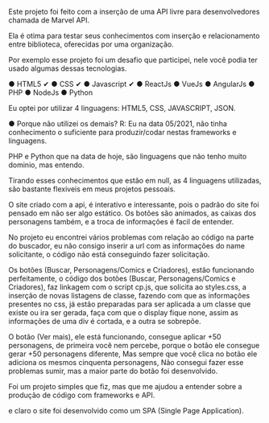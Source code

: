 Este projeto foi feito com a inserção de uma API livre para desenvolvedores chamada de Marvel API.

Ela é otima para testar seus conhecimentos com inserção e relacionamento entre biblioteca,
oferecidas por uma organização.

Por exemplo esse projeto foi um desafio que participei, nele você podia ter usado algumas dessas
tecnologias.

● HTML5 ✔
● CSS ✔
● Javascript ✔
● ReactJs
● VueJs
● AngularJs
● PHP
● NodeJs
● Python

Eu optei por utilizar 4 linguagens: HTML5, CSS, JAVASCRIPT, JSON.

●  Porque não utilizei os demais?
R: Eu na data 05/2021, não tinha conhecimento o suficiente para produzir/codar nestas frameworks e linguagens.

PHP e Python que na data de hoje, são linguagens que não tenho muito dominio, mas entendo.

Tirando esses conhecimentos que estão em null, as 4 linguagens utilizadas,
são bastante flexiveis em meus projetos pessoais.

O site criado com a api, é interativo e interessante, pois o padrão do site foi pensado em não ser 
algo estático.
Os botões são animados, as caixas dos personagens também, e a troca de informações é facil de entender.

No projeto eu encontrei vários problemas com relação ao código na parte do buscador, eu não consigo
inserir a url com as informações do name solicitante, o código não está conseguindo fazer solicitação.

Os botões (Buscar, Personagens/Comics e Criadores), estão funcionando perfeitamente, o código
dos botões (Buscar, Personagens/Comics e Criadores), faz linkagem com o script cp.js,
que solicita ao styles.css, a inserção de novas listagens de classe, fazendo com que as informações presentes
no css, já estão preparadas para ser aplicada a um classe que existe ou ira ser gerada, faça com que o 
display fique none, assim as informações de uma div é cortada, e a outra se sobrepõe.

O botão (Ver mais), ele está funcionando, consegue aplicar +50 personagens, de primeira você nem percebe,
porque o botão ele consegue gerar +50 personagens diferente, Mas sempre que você clica no botão
ele adiciona os mesmos cinquenta personagens, Não consegui fazer esse problemas sumir,
 mas a maior parte do botão foi desenvolvido.

Foi um projeto simples que fiz, mas que me ajudou a entender sobre a produção de código com frameworks e API.

e claro o site foi desenvolvido como um SPA (Single Page Application).

